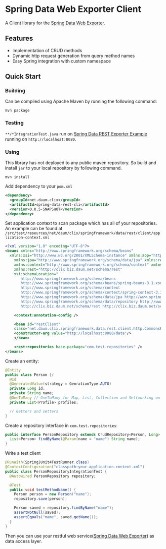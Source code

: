 # Spring Data Web Exporter Client #

A Client library for the [Spring Data Web Exporter](https://github.com/SpringSource/spring-data-rest).

## Features ##

* Implementation of CRUD methods
* Dynamic http request generation from query method names
* Easy Spring integration with custom namespace

## Quick Start ##

### Building ###
Can be compiled using Apache Maven by running the following command:

    mvn package

### Testing ###

`**/*IntegrationTest.java` run on [Spring Data REST Exporter Example](https://github.com/SpringSource/spring-data-rest-webmvc) running on `http://localhoat:8080`.

### Using

This library has not deployed to any public maven repository. So build and install `jar` to your local repository by following command.

    mvn install

Add dependency to your `pom.xml`

```xml
<dependency>
  <groupId>net.daum.clix</groupId>
  <artifactId>spring-data-rest-cli</artifactId>
  <version>0.0.5-SNAPSHOT</version>
</dependency>
```

Set application context to scan package which has all of your repositories. An example can be found at `/src/test/resources/net/daum/clix/springframework/data/rest/client/application-context.xml`

```xml
<?xml version="1.0" encoding="UTF-8"?>
<beans xmlns="http://www.springframework.org/schema/beans"
  xmlns:xsi="http://www.w3.org/2001/XMLSchema-instance" xmlns:aop="http://www.springframework.org/schema/aop"
    xmlns:jpa="http://www.springframework.org/schema/data/jpa" xmlns:repo="http://www.springframework.org/schema/data/repository"
    xmlns:context="http://www.springframework.org/schema/context" xmlns:p="http://www.springframework.org/schema/p"
    xmlns:rest="http://clix.biz.daum.net/schema/rest"
    xsi:schemaLocation="
       http://www.springframework.org/schema/beans 
       http://www.springframework.org/schema/beans/spring-beans-3.1.xsd
       http://www.springframework.org/schema/context
       http://www.springframework.org/schema/context/spring-context-3.1.xsd
       http://www.springframework.org/schema/data/jpa http://www.springframework.org/schema/data/jpa/spring-jpa.xsd
       http://www.springframework.org/schema/data/repository http://www.springframework.org/schema/data/repository/spring-repository.xsd
       http://clix.biz.daum.net/schema/rest http://clix.biz.daum.net/schema/rest/spring-rest.xsd">

    <context:annotation-config />

    <bean id="restClient"
	class="net.daum.clix.springframework.data.rest.client.http.CommonsRestClient">
	<constructor-arg value="http://localhost:8080/data"/>
    </bean>

    <rest:repositories base-package="com.test.repositories" />
</beans>
```

Create an entity:

```java
@Entity
public class Person {/
  @Id
  @GeneratedValue(strategy = GenrationType.AUTO)
  private Long id;
  private String name;
  @OneToMany // OneToMany for Map, List, Collection and Set(working on it!) are supported!
  private List<Profile> profiles;

  // Getters and setters
}
```

Create a repository interface in `com.test.repositories`:

```java
public interface PersonRepository extends CrudRepository<Person, Long> {
  List<Person> findByName(@Param(name = "name") String name);
}
```

Write a test client
```java
@RunWith(SpringJUnit4TestRunner.class)
@ContextConfiguration("classpath:your-application-context.xml")
public class PersonRepositoryIntegrationTest {
  @Autowired PersonRepository repository;

  @Test
  public void testMethodName() {
    Person person = new Person("name");
    repository.save(person);

    Person saved = repository.findByName("name");
    assertNotNull(saved);
    assertEquals("name", saved.getName());
  }
}
```

Then you can use your restful web service([Spring Data Web Exporter](https://github.com/SpringSource/spring-data-rest)) as data access layer.
